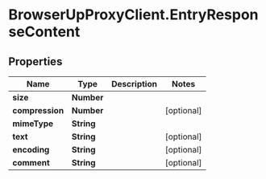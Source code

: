 # BrowserUpProxyClient.EntryResponseContent

## Properties

Name | Type | Description | Notes
------------ | ------------- | ------------- | -------------
**size** | **Number** |  | 
**compression** | **Number** |  | [optional] 
**mimeType** | **String** |  | 
**text** | **String** |  | [optional] 
**encoding** | **String** |  | [optional] 
**comment** | **String** |  | [optional] 


